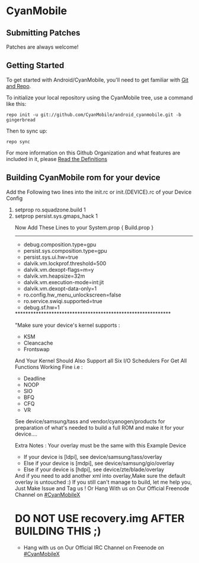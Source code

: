 CyanMobile
===========

Submitting Patches
------------------
Patches are always welcome!

Getting Started
---------------

To get started with Android/CyanMobile, you'll need to get
familiar with [Git and Repo](http://source.android.com/download/using-repo).

To initialize your local repository using the CyanMobile tree, use a command like this:

    repo init -u git://github.com/CyanMobile/android_cyanmobile.git -b gingerbread

Then to sync up:

    repo sync

For more information on this Github Organization and what features are included in it, 
please [Read the Definitions](https://github.com/CyanMobile/android_cyanmobile/blob/gingerbread/Definitions.txt)



Building CyanMobile rom for your device
---------------------------------------

Add the Following two lines into the init.rc or init.{DEVICE}.rc of your Device Config

<ol>
<li>setprop ro.squadzone.build 1</li>
<li>setprop persist.sys.gmaps_hack 1</li>

Now Add These Lines to your System.prop { Build.prop }
*******************************************
<ul>
<li>debug.composition.type=gpu</li>

<li>persist.sys.composition.type=gpu</li>

<li>persist.sys.ui.hw=true</li>

<li>dalvik.vm.lockprof.threshold=500</li>

<li>dalvik.vm.dexopt-flags=m=y</li>

<li>dalvik.vm.heapsize=32m</li>

<li>dalvik.vm.execution-mode=int:jit</li>

<li>dalvik.vm.dexopt-data-only=1</li>

<li>ro.config.hw_menu_unlockscreen=false</li>

<li>ro.service.swiqi.supported=true</li>

<li>debug.sf.hw=1</li>
</ul>
************************************************************

"Make sure your device's kernel supports :
<ul>
<li>KSM</li>
<li>Cleancache</li>
<li>Frontswap</li>
</ul>

And Your Kernel Should Also Support all Six I/O Schedulers For Get All Functions Working Fine i.e :
<ul>
<li>Deadline</li>
<li>NOOP</li>
<li>SIO</li>
<li>BFQ</li>
<li>CFQ</li>
<li>VR</li> 
</ul>

See device/samsung/tass and vendor/cyanogen/products for preparation of what's needed to build a full ROM and make it for your device....

Extra Notes : Your overlay must be the same with this Example Device 
<ul>
<li>If your device is [ldpi], see device/samsung/tass/overlay</li>
<li>Else if your device is [mdpi], see device/samsung/gio/overlay</li>
<li>Else if your device is [hdpi], see device/zte/blade/overlay</li>
</ul>
And if you need to add another xml into overlay,Make sure the default overlay is untouched :)
If you still can't manage to build, let me help you, Just Make Issue and Tag us ! Or Hang With us on Our Official Freenode Channel on <a href="http://webchat.freenode.net/?channels=CyanMobileX">#CyanMobileX</a>

 
<h1>DO NOT USE recovery.img AFTER BUILDING THIS ;)</h1>

<ul>
<li>Hang with us on Our Official IRC Channel on Freenode on <a href="http://webchat.freenode.net/?channels=CyanMobileX">#CyanMobileX</a></li>
</ul>